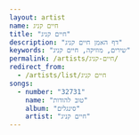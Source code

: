 ```yaml
---
layout: artist
name: חיים קניג
title: "חיים קניג"
description: "דף האמן חיים קניג"
keywords: "שירים, מוזיקה, חיים קניג"
permalink: /artists/חיים-קניג/
redirect_from:
  - /artists/list/חיים קניג
songs:
  - number: "32731"
    name: "טוב להודות"
    album: "סינגלים"
    artist: "חיים קניג"
---
```

